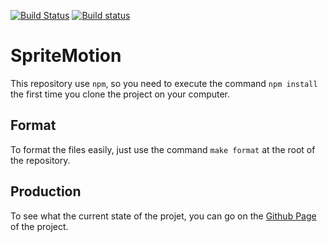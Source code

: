 [![Build Status](https://travis-ci.org/Xav83/SpriteMotion.svg?branch=master)](https://travis-ci.org/Xav83/SpriteMotion)
[![Build status](https://ci.appveyor.com/api/projects/status/5hep44jdbpxb3vd3?svg=true)](https://ci.appveyor.com/project/Xav83/spritemotion)

# SpriteMotion

This repository use `npm`, so you need to execute the command `npm install` the first time you clone the project on your computer.

## Format

To format the files easily, just use the command `make format` at the root of the repository.

## Production

To see what the current state of the projet, you can go on the [Github Page](https://xav83.github.io/SpriteMotion/) of the project.
